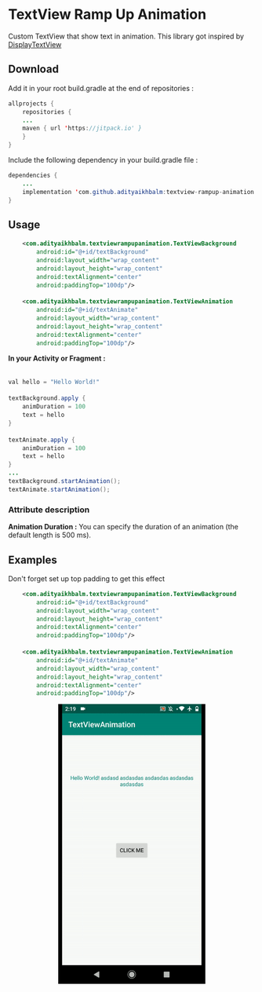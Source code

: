 # TextView Ramp Up Animation


Custom TextView that show text in animation.
This library got inspired by [DisplayTextView](https://github.com/ronpattern/DisplayTextView)


## Download

Add it in your root build.gradle at the end of repositories :

```java
allprojects {
    repositories {
	...
	maven { url 'https://jitpack.io' }
    }
}
```

Include the following dependency in your build.gradle file :

```java
dependencies {
    ...
    implementation 'com.github.adityaikhbalm:textview-rampup-animation:1.0'
}
```

## Usage

```xml
    <com.adityaikhbalm.textviewrampupanimation.TextViewBackground
        android:id="@+id/textBackground"
        android:layout_width="wrap_content"
        android:layout_height="wrap_content"
        android:textAlignment="center"
        android:paddingTop="100dp"/>
        
    <com.adityaikhbalm.textviewrampupanimation.TextViewAnimation
        android:id="@+id/textAnimate"
        android:layout_width="wrap_content"
        android:layout_height="wrap_content"
        android:textAlignment="center"
        android:paddingTop="100dp"/>
```        
        
**In your Activity or Fragment :**  

```java

val hello = "Hello World!"

textBackground.apply {
    animDuration = 100
    text = hello
}

textAnimate.apply {
    animDuration = 100
    text = hello
}
...
textBackground.startAnimation();
textAnimate.startAnimation();
```
       
### Attribute description

**Animation Duration :** You can specify the duration of an animation (the default length is 500 ms).

## Examples

Don't forget set up top padding to get this effect

```xml
    <com.adityaikhbalm.textviewrampupanimation.TextViewBackground
        android:id="@+id/textBackground"
        android:layout_width="wrap_content"
        android:layout_height="wrap_content"
        android:textAlignment="center"
        android:paddingTop="100dp"/>
        
    <com.adityaikhbalm.textviewrampupanimation.TextViewAnimation
        android:id="@+id/textAnimate"
        android:layout_width="wrap_content"
        android:layout_height="wrap_content"
        android:textAlignment="center"
        android:paddingTop="100dp"/>
```       

<p align="center">
<img src="https://github.com/adityaikhbalm/textview-rampup-animation/blob/master/textviewanimation.gif" width="300">
</p>
